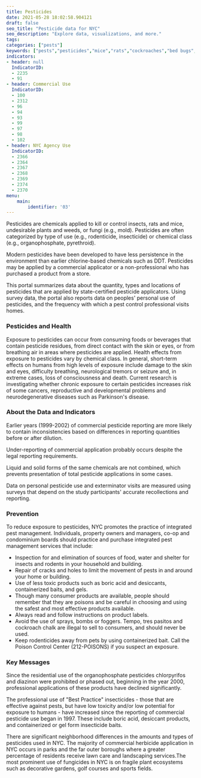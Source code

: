 ```yaml
---
title: Pesticides
date: 2021-05-28 18:02:58.904121
draft: false
seo_title: "Pesticide data for NYC"
seo_description: "Explore data, visualizations, and more."
tags: 
categories: ["pests"]
keywords: ["pests","pesticides","mice","rats","cockroaches","bed bugs","rodents"]
indicators:
- header: null
  IndicatorID:
  - 2235
  - 91
- header: Commercial Use
  IndicatorID:
  - 100
  - 2312
  - 96
  - 94
  - 93
  - 99
  - 97
  - 98
  - 102
- header: NYC Agency Use
  IndicatorID:
  - 2366
  - 2364
  - 2367
  - 2368
  - 2369
  - 2374
  - 2370
menu:
    main:
        identifier: '03'
---
```


Pesticides are chemicals applied to kill or control insects, rats and mice, undesirable plants and weeds, or fungi (e.g., mold). Pesticides are often categorized by type of use (e.g., rodenticide, insecticide) or chemical class (e.g., organophosphate, pyrethroid).

Modern pesticides have been developed to have less persistence in the environment than earlier chlorine-based chemicals such as DDT. Pesticides may be applied by a commercial applicator or a non-professional who has purchased a product from a store.

This portal summarizes data about the quantity, types and locations of pesticides that are applied by state-certified pesticide applicators. Using survey data, the portal also reports data on peoples' personal use of pesticides, and the frequency with which a pest control professional visits homes.

### Pesticides and Health

Exposure to pesticides can occur from consuming foods or beverages that contain pesticide residues, from direct contact with the skin or eyes, or from breathing air in areas where pesticides are applied. Health effects from exposure to pesticides vary by chemical class. In general, short-term effects on humans from high levels of exposure include damage to the skin and eyes, difficulty breathing, neurological tremors or seizure and, in extreme cases, loss of consciousness and death. Current research is investigating whether chronic exposure to certain pesticides increases risk of some cancers, reproductive and developmental problems and neurodegenerative diseases such as Parkinson's disease.

### About the Data and Indicators

Earlier years (1999-2002) of commercial pesticide reporting are more likely to contain inconsistencies based on differences in reporting quantities before or after dilution.  
  
 Under-reporting of commercial application probably occurs despite the legal reporting requirements.  
  
Liquid and solid forms of the same chemicals are not combined, which prevents presentation of total pesticide applications in some cases.  
  
Data on personal pesticide use and exterminator visits are measured using surveys that depend on the study participants' accurate recollections and reporting.

### Prevention

To reduce exposure to pesticides, NYC promotes the practice of integrated pest management. Individuals, property owners and managers, co-op and condominium boards should practice and purchase integrated pest management services that include:

* Inspection for and elimination of sources of food, water and shelter for insects and rodents in your household and building.
* Repair of cracks and holes to limit the movement of pests in and around your home or building.
* Use of less toxic products such as boric acid and desiccants, containerized baits, and gels.
* Though many consumer products are available, people should remember that they are poisons and be careful in choosing and using the safest and most effective products available.
* Always read and follow instructions on product labels.
* Avoid the use of sprays, bombs or foggers. Tempo, tres pasitos and cockroach chalk are illegal to sell to consumers, and should never be used.
* Keep rodenticides away from pets by using containerized bait. Call the Poison Control Center (212-POISONS) if you suspect an exposure.

### Key Messages

Since the residential use of the organophosphate pesticides chlorpyrifos and diazinon were prohibited or phased out, beginning in the year 2000, professional applications of these products have declined significantly.  
  
The professional use of "Best Practice" insecticides - those that are effective against pests, but have low toxicity and/or low potential for exposure to humans - have increased since the reporting of commercial pesticide use began in 1997. These include boric acid, desiccant products, and containerized or gel form insecticide baits.   
  
There are significant neighborhood differences in the amounts and types of pesticides used in NYC. The majority of commercial herbicide application in NYC occurs in parks and the far outer boroughs where a greater percentage of residents receive lawn care and landscaping services.The most prominent use of fungicides in NYC is on fragile plant ecosystems such as decorative gardens, golf courses and sports fields.
